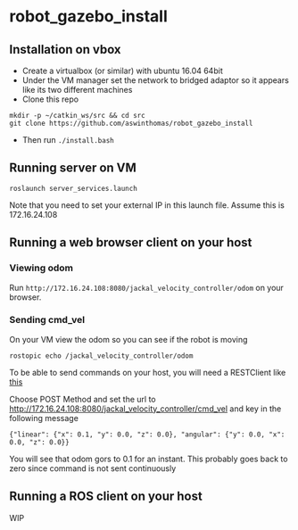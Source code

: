 # robot_gazebo_install

## Installation on vbox

- Create a virtualbox (or similar) with ubuntu 16.04 64bit
- Under the VM manager set the network to bridged adaptor so it appears like its two different machines
- Clone this repo
```
mkdir -p ~/catkin_ws/src && cd src
git clone https://github.com/aswinthomas/robot_gazebo_install
```
- Then run ```./install.bash```

## Running server on VM

```roslaunch server_services.launch```

Note that you need to set your external IP in this launch file. Assume this is 172.16.24.108

## Running a web browser client on your host

### Viewing odom
Run ```http://172.16.24.108:8080/jackal_velocity_controller/odom``` on your browser.

### Sending cmd_vel
On your VM view the odom so you can see if the robot is moving
```
rostopic echo /jackal_velocity_controller/odom
```
To be able to send commands on your host, you will need a RESTClient like [this](https://addons.mozilla.org/en-US/firefox/addon/restclient/)

Choose POST Method and set the url to http://172.16.24.108:8080/jackal_velocity_controller/cmd_vel and key in the following message
```
{"linear": {"x": 0.1, "y": 0.0, "z": 0.0}, "angular": {"y": 0.0, "x": 0.0, "z": 0.0}}
```
You will see that odom gors to 0.1 for an instant. This probably goes back to zero since command is not sent continuously

## Running a ROS client on your host
WIP


